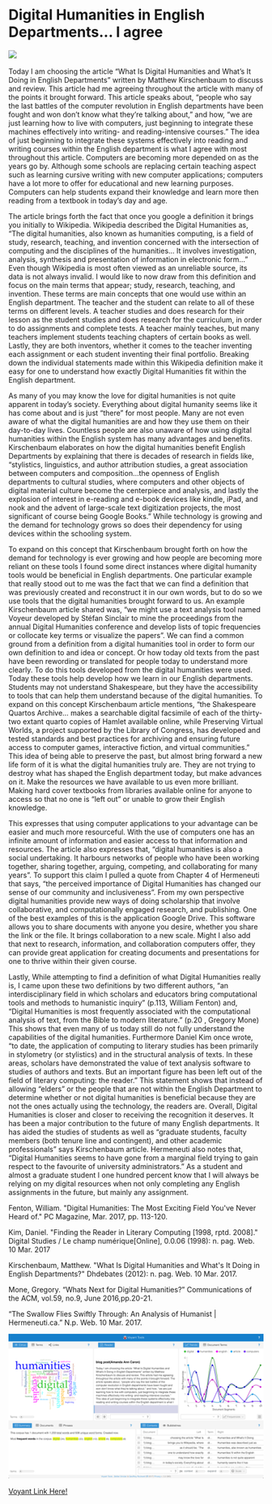 
 # Digital Humanities in English Departments... I agree
   <section> 
					 <img src="http://www.colorincolorado.org/sites/default/files/styles/resource_thumbnail/public/Assessment_1.jpg?itok=8r-0FY2g"/>
				
				
            
     
      
   Today I am choosing the article “What Is Digital Humanities and What’s It Doing in English Departments” written by Matthew Kirschenbaum to discuss and review. This article had me agreeing throughout the article with many of the points it brought forward. This article speaks about, “people who say the last battles of the computer revolution in English departments have been fought and won don’t know what they’re talking about,” and how, “we are just learning how to live with computers, just beginning to integrate these machines effectively into writing- and reading-intensive courses.” The idea of just beginning to integrate these systems effectively into reading and writing courses within the English department is what I agree with most throughout this article. Computers are becoming more depended on as the years go by. Although some schools are replacing certain teaching aspect such as learning cursive writing with new computer applications; computers have a lot more to offer for educational and new learning purposes. Computers can help students expand their knowledge and learn more then reading from a textbook in today’s day and age.
      
   The article brings forth the fact that once you google a definition it brings you initially to Wikipedia. Wikipedia described the Digital Humanities as, “The digital humanities, also known as humanities computing, is a field of study, research, teaching, and invention concerned with the intersection of computing and the disciplines of the humanities… It involves investigation, analysis, synthesis and presentation of information in electronic form…” Even though Wikipedia is most often viewed as an unreliable source, its data is not always invalid. I would like to now draw from this definition and focus on the main terms that appear; study, research, teaching, and invention. These terms are main concepts that one would use within an English department. The teacher and the student can relate to all of these terms on different levels. A teacher studies and does research for their lesson as the student studies and does research for the curriculum, in order to do assignments and complete tests. A teacher mainly teaches, but many teachers implement students teaching chapters of certain books as well. Lastly, they are both inventors, whether it comes to the teacher inventing each assignment or each student inventing their final portfolio. Breaking down the individual statements made within this Wikipedia definition make it easy for one to understand how exactly Digital Humanities fit within the English department.

   As many of you may know the love for digital humanities is not quite apparent in today’s society. Everything about digital humanity seems like it has come about and is just “there” for most people. Many are not even aware of what the digital humanities are and how they use them on their day-to-day lives. Countless people are also unaware of how using digital humanities within the English system has many advantages and benefits. Kirschenbaum elaborates on how the digital humanities benefit English Departments by explaining that there is decades of research in fields like, “stylistics, linguistics, and author attribution studies, a great association between computers and composition…the openness of English departments to cultural studies, where computers and other objects of digital material culture become the centerpiece and analysis, and lastly the explosion of interest in e-reading and e-book devices like kindle, iPad, and nook and the advent of large-scale text digitization projects, the most significant of course being Google Books.” While technology is growing and the demand for technology grows so does their dependency for using devices within the schooling system.

   To expand on this concept that Kirschenbaum  brought forth on how the demand for technology is ever growing and how people are becoming more reliant on these tools I found some direct instances where digital humanity tools would be beneficial in English departments. One particular example that really stood out to me was the fact that we can find a definition that was previously created and reconstruct it in our own words, but to do so we use tools that the digital humanities brought forward to us. An example Kirschenbaum article shared was, “we might use a text analysis tool named Voyeur developed by Stéfan Sinclair to mine the proceedings from the annual Digital Humanities conference and develop lists of topic frequencies or collocate key terms or visualize the papers”. We can find a common ground from a definition from a digital humanities tool in order to form our own definition to and idea or concept. Or how today old texts from the past have been rewording or translated for people today to understand more clearly. To do this tools developed from the digital humanities were used. Today these tools help develop how we learn in our English departments. Students may not understand Shakespeare, but they have the accessibility to tools that can help them understand because of the digital humanities. To expand on this concept Kirschenbaum article mentions, “the Shakespeare Quartos Archive… makes a searchable digital facsimile of each of the thirty-two extant quarto copies of Hamlet available online, while Preserving Virtual Worlds, a project supported by the Library of Congress, has developed and tested standards and best practices for archiving and ensuring future access to computer games, interactive fiction, and virtual communities.” This idea of being able to preserve the past, but almost bring forward a new life form of it is what the digital humanities truly are. They are not trying to destroy what has shaped the English department today, but make advances on it. Make the resources we have available to us even more brilliant. Making hard cover textbooks from libraries available online for anyone to access so that no one is “left out” or unable to grow their English knowledge. 

  This expresses that using computer applications to your advantage can be easier and much more resourceful. With the use of computers one has an infinite amount of information and easier access to that information and resources. The article also expresses that, “digital humanities is also a social undertaking. It harbours networks of people who have been working together, sharing together, arguing, competing, and collaborating for many years”. To support this claim I pulled a quote from Chapter 4 of Hermeneuti that says, “the perceived importance of Digital Humanities has changed our sense of our community and inclusiveness”. From my own perspective digital humanities provide new ways of doing scholarship that involve collaborative, and computationally engaged research, and publishing. One of the best examples of this is the application Google Drive. This software allows you to share documents with anyone you desire, whether you share the link or the file. It brings collaboration to a new scale. Might I also add that next to research, information, and collaboration computers offer, they can provide great application for creating documents and presentations for one to thrive within their given course.

  Lastly, While attempting to find a definition of what Digital Humanities really is, I came upon these two definitions by two different authors, “an interdisciplinary field in which scholars and educators bring computational tools and methods to humanistic inquiry” (p.113, William Fenton) and, “Digital Humanities is most frequently associated with the computational analysis of text, from the Bible to modern literature.” (p.20 , Gregory Mone) This shows that even many of us today still do not fully understand the capabilities of the digital humanities. Furthermore Daniel Kim once wrote, “to date, the application of computing to literary studies has been primarily in stylometry (or stylistics) and in the structural analysis of texts. In these areas, scholars have demonstrated the value of text analysis software to studies of authors and texts. But an important figure has been left out of the field of literary computing: the reader.” This statement shows that instead of allowing “elders” or the people that are not within the English Department to determine whether or not digital humanities is beneficial because they are not the ones actually using the technology, the readers are.
Overall, Digital Humanities is closer and closer to receiving the recognition it deserves. It has been a major contribution to the future of many English departments. It has aided the studies of students as well as “graduate students, faculty members (both tenure line and contingent), and other academic professionals” says Kirschenbaum article. Hermeneuti also notes that, “Digital Humanities seems to have gone from a marginal field trying to gain respect to the favourite of university administrators.” As a student and almost a graduate student I one hundred percent know that I will always be relying on my digital resources when not only completing any English assignments in the future, but mainly any assignment.

Fenton, William. "Digital Humanities: The Most Exciting Field You've Never Heard of." PC Magazine, Mar. 2017, pp. 113-120.

Kim, Daniel. "Finding the Reader in Literary Computing [1998, rptd. 2008]." Digital Studies / Le champ numérique[Online], 0.0.06 (1998):     n. pag. Web. 10 Mar. 2017 

Kirschenbaum, Matthew. "What Is Digital Humanities and What's It Doing in English Departments?" Dhdebates (2012): n. pag. Web. 10 Mar.       2017.

Mone, Gregory. “Whats Next for Digital Humanities?” Communications of the ACM, vol.59, no.9, June 2016,pp.20-21.
 
“The Swallow Flies Swiftly Through: An Analysis of Humanist | Hermeneuti.ca.” N.p. Web. 10 Mar. 2017.






![](images/voyant.jpg)




[Voyant Link Here!]( https://voyant-tools.org/?corpus=f83cb35ef6a255f548365c65b85ad5e1)
